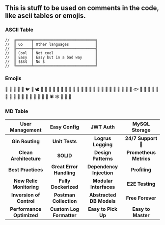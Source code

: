 ## This is stuff to be used on comments in the code, like ascii tables or emojis.

### ASCII Table

    //  ╔═══════╤════════════════════════════╗
    //  ║ Go    │ Other languages            ║
    //  ╠═══════╪════════════════════════════╣
    //  ║ Cool  │ Not cool                   ║
    //  ║ Easy  │ Easy but in a bad way      ║
    //  ║ $$$$  │ No $                       ║
    //  ╚═══════╧════════════════════════════╝

### Emojis

🐔 🐓 🐣 🐤 🐥 🐦 🐧 🕊️ 🦅 🦆 🦉 🦢 🦚 🦜 🦃 🦤 🦩 🦪 🦮 🐸 🐊 🐢 🦎 🐍 🐲 🐉 🦕 
🦖 🐳 🐋 🐬 🐟 🐠 🐡 🦈 🐙 🐚 🦀 🦞 🦐 🦑 🐌 🦋 🐛 🐜 🐝 🐞 🦗 🕷️ 🕸️ 🦂 🦟 🦠 

### MD Table

|User Management|Easy Config|JWT Auth|MySQL Storage
|:-------------:|:-------------:|:-------------:|:-------------:|
|**Gin Routing**|**Unit Tests**|**Logrus Logging**|**24/7 Support 🤥**|
|**Clean Architecture**|**SOLID**|**Design Patterns**|**Prometheus Metrics**|
|**Best Practices**|**Great Error Handling**|**Dependency Injection**|**Profiling**|
|**New Relic Monitoring**|**Fully Dockerized**|**Modular Interfaces**|**E2E Testing**|
|**Inversion of Control**|**Postman Collection**|**Abstracted DB Models**|**Free Forever**|
|**Performance Optimized**|**Custom Log Formatter**|**Easy to Pick Up**|**Easy to Master**|

